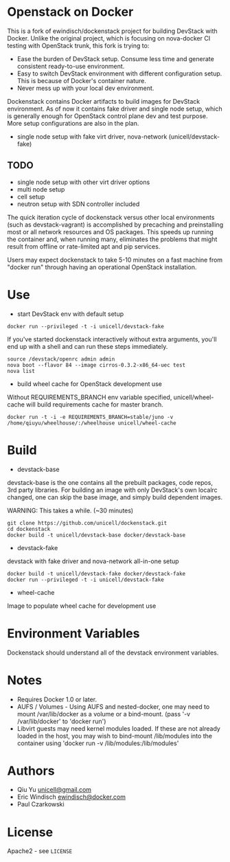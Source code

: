 # Openstack on Docker

This is a fork of ewindisch/dockenstack project for building DevStack with Docker. Unlike the original project, which is focusing on nova-docker CI testing with OpenStack trunk, this fork is trying to:

* Ease the burden of DevStack setup. Consume less time and generate consistent ready-to-use environment.
* Easy to switch DevStack environment with different configuration setup. This is because of Docker's container nature.
* Never mess up with your local dev environment.

Dockenstack contains Docker artifacts to build images for DevStack environment. As of now it contains fake driver and single node setup, which is generally enough for OpenStack control plane dev and test purpose. More setup configurations are also in the plan.

* single node setup with fake virt driver, nova-network (unicell/devstack-fake)

## TODO

* single node setup with other virt driver options
* multi node setup
* cell setup
* neutron setup with SDN controller included

The quick iteration cycle of dockenstack versus other local environments (such as devstack-vagrant) is accomplished by precaching and preinstalling most or all network resources and OS packages. This speeds up running the container and, when running many, eliminates the problems that might result from offline or rate-limited apt and pip services.

Users may expect dockenstack to take 5-10 minutes on a fast machine from "docker run" through having an operational OpenStack installation.

# Use

* start DevStack env with default setup

```
docker run --privileged -t -i unicell/devstack-fake
```

If you've started dockenstack interactively without extra arguments, you'll end up with a shell and can run these steps immediately.

```
source /devstack/openrc admin admin
nova boot --flavor 84 --image cirros-0.3.2-x86_64-uec test
nova list
```

* build wheel cache for OpenStack development use

Without REQUIREMENTS_BRANCH env variable specified, unicell/wheel-cache will build requirements cache for master branch.

```
docker run -t -i -e REQUIREMENTS_BRANCH=stable/juno -v /home/qiuyu/wheelhouse/:/wheelhouse unicell/wheel-cache
```

# Build

* devstack-base

devstack-base is the one contains all the prebuilt packages, code repos, 3rd party libraries. For building an image with only DevStack's own localrc changed, one can skip the base image, and simply build dependent images.

WARNING: This takes a while. (~30 minutes)

```
git clone https://github.com/unicell/dockenstack.git
cd dockenstack
docker build -t unicell/devstack-base docker/devstack-base
```

* devstack-fake

devstack with fake driver and nova-network all-in-one setup

```
docker build -t unicell/devstack-fake docker/devstack-fake
docker run --privileged -t -i unicell/devstack-fake
```

* wheel-cache

Image to populate wheel cache for development use

# Environment Variables

Dockenstack should understand all of the devstack environment variables.
 
# Notes

* Requires Docker 1.0 or later.
* AUFS / Volumes - Using AUFS and nested-docker, one may need to mount /var/lib/docker as a volume or a bind-mount. (pass '-v /var/lib/docker' to 'docker run')
* Libvirt guests may need kernel modules loaded. If these are not already loaded in the host, you may wish to bind-mount /lib/modules into the container using 'docker run -v /lib/modules:/lib/modules'

# Authors

* Qiu Yu <unicell@gmail.com>
* Eric Windisch <ewindisch@docker.com>
* Paul Czarkowski

# License

Apache2 - see `LICENSE`
